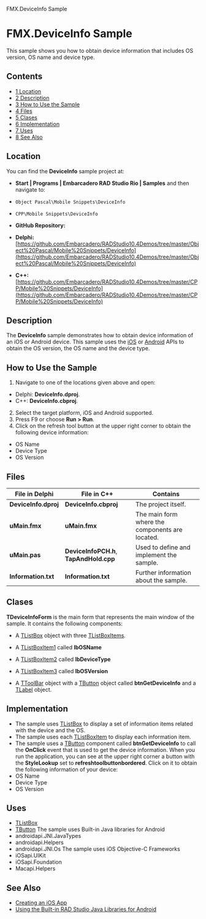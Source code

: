 FMX.DeviceInfo Sample[]()
# FMX.DeviceInfo Sample 


This sample shows you how to obtain device information that includes OS version, OS name and device type.
## Contents



* [1 Location](#Location)
* [2 Description](#Description)
* [3 How to Use the Sample](#How_to_Use_the_Sample)
* [4 Files](#Files)
* [5 Clases](#Clases)
* [6 Implementation](#Implementation)
* [7 Uses](#Uses)
* [8 See Also](#See_Also)


## Location 

You can find the **DeviceInfo** sample project at:
* **Start | Programs | Embarcadero RAD Studio Rio | Samples** and then navigate to:

* `Object Pascal\Mobile Snippets\DeviceInfo `
* `CPP\Mobile Snippets\DeviceInfo `

* **GitHub Repository:**

* **Delphi:**[https://github.com/Embarcadero/RADStudio10.4Demos/tree/master/Object%20Pascal/Mobile%20Snippets/DeviceInfo](https://github.com/Embarcadero/RADStudio10.4Demos/tree/master/Object%20Pascal/Mobile%20Snippets/DeviceInfo)
* **C++:**[https://github.com/Embarcadero/RADStudio10.4Demos/tree/master/CPP/Mobile%20Snippets/DeviceInfo](https://github.com/Embarcadero/RADStudio10.4Demos/tree/master/CPP/Mobile%20Snippets/DeviceInfo)

## Description 

The **DeviceInfo** sample demonstrates how to obtain device information of an iOS or Android device. This sample uses the [iOS](http://docwiki.embarcadero.com/RADStudio/en/Creating_an_iOS_App#iOS_Objective-C_Frameworks_.28iOSapi.29) or [Android](http://docwiki.embarcadero.com/RADStudio/en/Using_the_Built-in_RAD_Studio_Java_Libraries_for_Android) APIs to obtain the OS version, the OS name and the device type.
## How to Use the Sample 


1.  Navigate to one of the locations given above and open:

*  Delphi: **DeviceInfo.dproj**.
*  C++: **DeviceInfo.cbproj**.

2.  Select the target platform, iOS and Android supported.
3.  Press F9 or choose **Run > Run**.
4.  Click on the refresh tool button at the upper right corner to obtain the following device information:

*  OS Name
*  Device Type
*  OS Version

## Files 



|**File in Delphi**  |**File in C++**                        |**Contains**                                   |
|--------------------|---------------------------------------|-----------------------------------------------|
|**DeviceInfo.dproj**|**DeviceInfo.cbproj**                  |The project itself.                            |
|**uMain.fmx**       |**uMain.fmx**                          |The main form where the components are located.|
|**uMain.pas**       |**DeviceInfoPCH.h**, **TapAndHold.cpp**|Used to define and implement the sample.       |
|**Information.txt** |**Information.txt**                    |Further information about the sample.          |


## Clases 

**TDeviceInfoForm** is the main form that represents the main window of the sample. It contains the following components: 
*  A [TListBox](http://docwiki.embarcadero.com/Libraries/en/FMX.ListBox.TListBox) object with three [TListBoxItems](http://docwiki.embarcadero.com/Libraries/en/FMX.ListBox.TListBoxItem).

*  A [TListBoxItem1](http://docwiki.embarcadero.com/Libraries/en/FMX.ListBox.TListBoxItem) called **lbOSName**
*  A [TListBoxItem2](http://docwiki.embarcadero.com/Libraries/en/FMX.ListBox.TListBoxItem) called **lbDeviceType**
*  A [TListBoxItem3](http://docwiki.embarcadero.com/Libraries/en/FMX.ListBox.TListBoxItem) called **lbOSVersion**

*  A [TToolBar](http://docwiki.embarcadero.com/Libraries/en/FMX.StdCtrls.TToolBar) object with a [TButton](http://docwiki.embarcadero.com/Libraries/en/FMX.StdCtrls.TButton) object called **btnGetDeviceInfo** and a [TLabel](http://docwiki.embarcadero.com/Libraries/en/FMX.StdCtrls.TLabel) object.

## Implementation 


*  The sample uses [TListBox](http://docwiki.embarcadero.com/Libraries/en/FMX.ListBox.TListBox) to display a set of information items related with the device and the OS.
*  The sample uses each [TListBoxItem](http://docwiki.embarcadero.com/Libraries/en/FMX.ListBox.TListBoxItem) to display each information item.
*  The sample uses a [TButton](http://docwiki.embarcadero.com/Libraries/en/FMX.StdCtrls.TButton) component called **btnGetDeviceInfo** to call the **OnClick** event that is used to get the device information.
When you run the application, you can see at the upper right corner a button with the **StyleLookup** set to **refreshtoolbuttonbordered**. Click on it to obtain the following information of your device:
*  OS Name
*  Device Type
*  OS Version

## Uses 


* [TListBox](http://docwiki.embarcadero.com/Libraries/en/FMX.ListBox.TListBox)
* [TButton](http://docwiki.embarcadero.com/Libraries/en/FMX.StdCtrls.TButton)
The sample uses Built-in Java libraries for Android 
*  androidapi.JNI.JavaTypes
*  androidapi.Helpers
*  androidapi.JNI.Os
The sample uses iOS Objective-C Frameworks
*  iOSapi.UIKit
*  iOSapi.Foundation
*  Macapi.Helpers

## See Also 


* [Creating an iOS App](http://docwiki.embarcadero.com/RADStudio/en/Creating_an_iOS_App)
* [Using the Built-in RAD Studio Java Libraries for Android](http://docwiki.embarcadero.com/RADStudio/en/Using_the_Built-in_RAD_Studio_Java_Libraries_for_Android)





